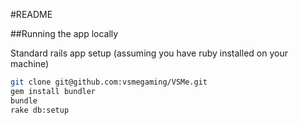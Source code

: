 #README

##Running the app locally

Standard rails app setup
(assuming you have ruby installed on your machine)

```bash
git clone git@github.com:vsmegaming/VSMe.git
gem install bundler
bundle
rake db:setup
```

